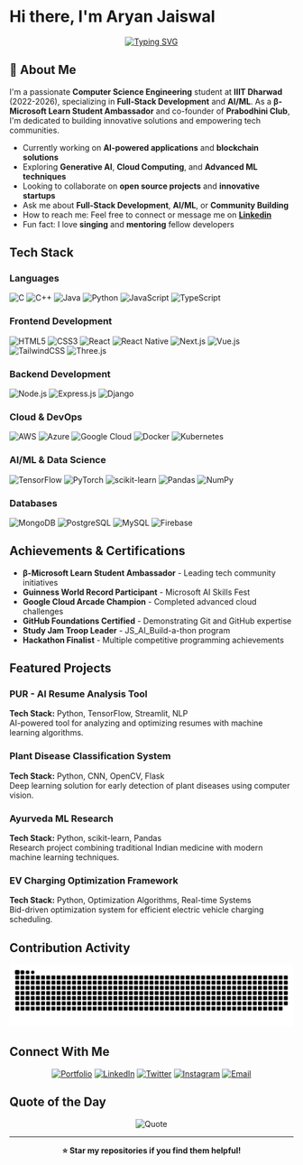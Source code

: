 # Hi there, I'm Aryan Jaiswal

<div align="center">
  
  [![Typing SVG](https://readme-typing-svg.herokuapp.com?font=Fira+Code&pause=1000&color=2196F3&center=true&vCenter=true&width=435&lines=Problem+Solver;Full-Stack+Developer;AI%2FML+Enthusiast;Microsoft+Learn+Student+Ambassador;Open+Source+Contributor)](https://git.io/typing-svg)
  
</div>

## 🚀 About Me

I'm a passionate **Computer Science Engineering** student at **IIIT Dharwad** (2022-2026), specializing in **Full-Stack Development** and **AI/ML**. As a **β-Microsoft Learn Student Ambassador** and co-founder of **Prabodhini Club**, I'm dedicated to building innovative solutions and empowering tech communities.

- Currently working on **AI-powered applications** and **blockchain solutions**
- Exploring **Generative AI**, **Cloud Computing**, and **Advanced ML techniques**
- Looking to collaborate on **open source projects** and **innovative startups**
- Ask me about **Full-Stack Development**, **AI/ML**, or **Community Building**
- How to reach me: Feel free to connect or message me on **[Linkedin](https://www.linkedin.com/in/aryanjstar/)**
- Fun fact: I love **singing** and **mentoring** fellow developers

## Tech Stack

### Languages

![C](https://img.shields.io/badge/C-00599C?style=for-the-badge&logo=c&logoColor=white)
![C++](https://img.shields.io/badge/C++-00599C?style=for-the-badge&logo=c%2B%2B&logoColor=white)
![Java](https://img.shields.io/badge/Java-ED8B00?style=for-the-badge&logo=openjdk&logoColor=white)
![Python](https://img.shields.io/badge/Python-3776AB?style=for-the-badge&logo=python&logoColor=white)
![JavaScript](https://img.shields.io/badge/JavaScript-F7DF1E?style=for-the-badge&logo=javascript&logoColor=black)
![TypeScript](https://img.shields.io/badge/TypeScript-007ACC?style=for-the-badge&logo=typescript&logoColor=white)

### Frontend Development

![HTML5](https://img.shields.io/badge/HTML5-E34F26?style=for-the-badge&logo=html5&logoColor=white)
![CSS3](https://img.shields.io/badge/CSS3-1572B6?style=for-the-badge&logo=css3&logoColor=white)
![React](https://img.shields.io/badge/React-20232A?style=for-the-badge&logo=react&logoColor=61DAFB)
![React Native](https://img.shields.io/badge/React_Native-20232A?style=for-the-badge&logo=react&logoColor=61DAFB)
![Next.js](https://img.shields.io/badge/Next.js-000000?style=for-the-badge&logo=next.js&logoColor=white)
![Vue.js](https://img.shields.io/badge/Vue.js-35495E?style=for-the-badge&logo=vue.js&logoColor=4FC08D)
![TailwindCSS](https://img.shields.io/badge/Tailwind_CSS-38B2AC?style=for-the-badge&logo=tailwind-css&logoColor=white)
![Three.js](https://img.shields.io/badge/Three.js-000000?style=for-the-badge&logo=three.js&logoColor=white)

### Backend Development

![Node.js](https://img.shields.io/badge/Node.js-43853D?style=for-the-badge&logo=node.js&logoColor=white)
![Express.js](https://img.shields.io/badge/Express.js-404D59?style=for-the-badge&logo=express&logoColor=white)
![Django](https://img.shields.io/badge/Django-092E20?style=for-the-badge&logo=django&logoColor=white)

### Cloud & DevOps

![AWS](https://img.shields.io/badge/AWS-232F3E?style=for-the-badge&logo=amazon-aws&logoColor=white)
![Azure](https://img.shields.io/badge/Microsoft_Azure-0078D4?style=for-the-badge&logo=microsoft-azure&logoColor=white)
![Google Cloud](https://img.shields.io/badge/Google_Cloud-4285F4?style=for-the-badge&logo=google-cloud&logoColor=white)
![Docker](https://img.shields.io/badge/Docker-2496ED?style=for-the-badge&logo=docker&logoColor=white)
![Kubernetes](https://img.shields.io/badge/Kubernetes-326CE5?style=for-the-badge&logo=kubernetes&logoColor=white)

### AI/ML & Data Science

![TensorFlow](https://img.shields.io/badge/TensorFlow-FF6F00?style=for-the-badge&logo=tensorflow&logoColor=white)
![PyTorch](https://img.shields.io/badge/PyTorch-EE4C2C?style=for-the-badge&logo=pytorch&logoColor=white)
![scikit-learn](https://img.shields.io/badge/scikit--learn-F7931E?style=for-the-badge&logo=scikit-learn&logoColor=white)
![Pandas](https://img.shields.io/badge/Pandas-150458?style=for-the-badge&logo=pandas&logoColor=white)
![NumPy](https://img.shields.io/badge/NumPy-013243?style=for-the-badge&logo=numpy&logoColor=white)

### Databases

![MongoDB](https://img.shields.io/badge/MongoDB-4EA94B?style=for-the-badge&logo=mongodb&logoColor=white)
![PostgreSQL](https://img.shields.io/badge/PostgreSQL-316192?style=for-the-badge&logo=postgresql&logoColor=white)
![MySQL](https://img.shields.io/badge/MySQL-4479A1?style=for-the-badge&logo=mysql&logoColor=white)
![Firebase](https://img.shields.io/badge/Firebase-FFCA28?style=for-the-badge&logo=firebase&logoColor=black)

## Achievements & Certifications

- **β-Microsoft Learn Student Ambassador** - Leading tech community initiatives
- **Guinness World Record Participant** - Microsoft AI Skills Fest
- **Google Cloud Arcade Champion** - Completed advanced cloud challenges
- **GitHub Foundations Certified** - Demonstrating Git and GitHub expertise
- **Study Jam Troop Leader** - JS_AI_Build-a-thon program
- **Hackathon Finalist** - Multiple competitive programming achievements

## Featured Projects

### PUR - AI Resume Analysis Tool

**Tech Stack:** Python, TensorFlow, Streamlit, NLP  
AI-powered tool for analyzing and optimizing resumes with machine learning algorithms.

### Plant Disease Classification System

**Tech Stack:** Python, CNN, OpenCV, Flask  
Deep learning solution for early detection of plant diseases using computer vision.

### Ayurveda ML Research

**Tech Stack:** Python, scikit-learn, Pandas  
Research project combining traditional Indian medicine with modern machine learning techniques.

### EV Charging Optimization Framework

**Tech Stack:** Python, Optimization Algorithms, Real-time Systems  
Bid-driven optimization system for efficient electric vehicle charging scheduling.

## Contribution Activity

<picture>
  <source media="(prefers-color-scheme: dark)" srcset="https://raw.githubusercontent.com/aryanjstar/aryanjstar/output/github-snake-dark.svg" />
  <source media="(prefers-color-scheme: light)" srcset="https://raw.githubusercontent.com/aryanjstar/aryanjstar/output/github-snake.svg" />
  <img alt="github-snake" src="https://raw.githubusercontent.com/aryanjstar/aryanjstar/output/github-snake.svg" />
</picture>

## Connect With Me

<div align="center">
  
  [![Portfolio](https://img.shields.io/badge/Portfolio-FF5722?style=for-the-badge&logo=todoist&logoColor=white)](https://aryanjaiswal.netlify.app)
  [![LinkedIn](https://img.shields.io/badge/LinkedIn-0077B5?style=for-the-badge&logo=linkedin&logoColor=white)](https://linkedin.com/in/aryanjstar)
  [![Twitter](https://img.shields.io/badge/Twitter-1DA1F2?style=for-the-badge&logo=twitter&logoColor=white)](https://x.com/aryanjstar)
  [![Instagram](https://img.shields.io/badge/Instagram-E4405F?style=for-the-badge&logo=instagram&logoColor=white)](https://instagram.com/aryanjstar)
  [![Email](https://img.shields.io/badge/Email-D14836?style=for-the-badge&logo=gmail&logoColor=white)](mailto:aryanjstar3@gmail.com)
  
</div>

## Quote of the Day

<div align="center">
  
  ![Quote](https://quotes-github-readme.vercel.app/api?type=horizontal&theme=tokyonight)
  
</div>

---

<div align="center">
  
  **⭐ Star my repositories if you find them helpful!**
  
</div>
  
</div>
